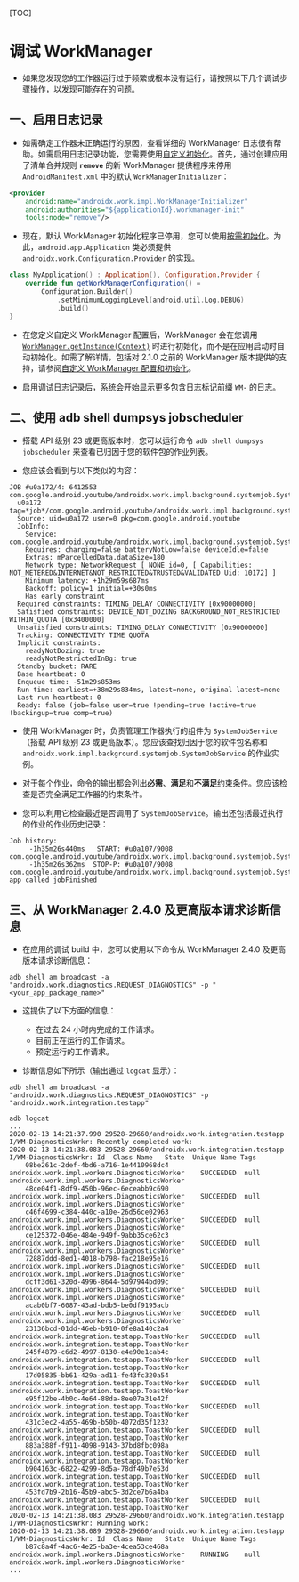 [TOC]

# 调试 WorkManager

* 如果您发现您的工作器运行过于频繁或根本没有运行，请按照以下几个调试步骤操作，以发现可能存在的问题。

## 一、启用日志记录

* 如需确定工作器未正确运行的原因，查看详细的 WorkManager 日志很有帮助。如需启用日志记录功能，您需要使用[自定义初始化](https://developer.android.google.cn/topic/libraries/architecture/workmanager/advanced/custom-configuration)。首先，通过创建应用了清单合并规则 **`remove`** 的新 WorkManager 提供程序来停用 `AndroidManifest.xml` 中的默认 `WorkManagerInitializer`：

```xml
<provider
    android:name="androidx.work.impl.WorkManagerInitializer"
    android:authorities="${applicationId}.workmanager-init"
    tools:node="remove"/>
```

* 现在，默认 WorkManager 初始化程序已停用，您可以使用[按需初始化](https://developer.android.google.cn/topic/libraries/architecture/workmanager/advanced/custom-configuration#implement-configuration-provider)。为此，`android.app.Application` 类必须提供 `androidx.work.Configuration.Provider` 的实现。

```kotlin
class MyApplication() : Application(), Configuration.Provider {
    override fun getWorkManagerConfiguration() =
        Configuration.Builder()
            .setMinimumLoggingLevel(android.util.Log.DEBUG)
            .build()
}
```

* 在您定义自定义 WorkManager 配置后，WorkManager 会在您调用 [`WorkManager.getInstance(Context)`](https://developer.android.google.cn/reference/androidx/work/WorkManager#getInstance(android.content.Context)) 时进行初始化，而不是在应用启动时自动初始化。如需了解详情，包括对 2.1.0 之前的 WorkManager 版本提供的支持，请参阅[自定义 WorkManager 配置和初始化](https://developer.android.google.cn/topic/libraries/architecture/workmanager/advanced/custom-configuration)。

* 启用调试日志记录后，系统会开始显示更多包含日志标记前缀 `WM-` 的日志。

## 二、使用 adb shell dumpsys jobscheduler

* 搭载 API 级别 23 或更高版本时，您可以运行命令 `adb shell dumpsys jobscheduler` 来查看已归因于您的软件包的作业列表。

* 您应该会看到与以下类似的内容：

```
JOB #u0a172/4: 6412553 com.google.android.youtube/androidx.work.impl.background.systemjob.SystemJobService
  u0a172 tag=*job*/com.google.android.youtube/androidx.work.impl.background.systemjob.SystemJobService
  Source: uid=u0a172 user=0 pkg=com.google.android.youtube
  JobInfo:
    Service: com.google.android.youtube/androidx.work.impl.background.systemjob.SystemJobService
    Requires: charging=false batteryNotLow=false deviceIdle=false
    Extras: mParcelledData.dataSize=180
    Network type: NetworkRequest [ NONE id=0, [ Capabilities: NOT_METERED&INTERNET&NOT_RESTRICTED&TRUSTED&VALIDATED Uid: 10172] ]
    Minimum latency: +1h29m59s687ms
    Backoff: policy=1 initial=+30s0ms
    Has early constraint
  Required constraints: TIMING_DELAY CONNECTIVITY [0x90000000]
  Satisfied constraints: DEVICE_NOT_DOZING BACKGROUND_NOT_RESTRICTED WITHIN_QUOTA [0x3400000]
  Unsatisfied constraints: TIMING_DELAY CONNECTIVITY [0x90000000]
  Tracking: CONNECTIVITY TIME QUOTA
  Implicit constraints:
    readyNotDozing: true
    readyNotRestrictedInBg: true
  Standby bucket: RARE
  Base heartbeat: 0
  Enqueue time: -51m29s853ms
  Run time: earliest=+38m29s834ms, latest=none, original latest=none
  Last run heartbeat: 0
  Ready: false (job=false user=true !pending=true !active=true !backingup=true comp=true)
```

* 使用 WorkManager 时，负责管理工作器执行的组件为 `SystemJobService`（搭载 API 级别 23 或更高版本）。您应该查找归因于您的软件包名称和 `androidx.work.impl.background.systemjob.SystemJobService` 的作业实例。

* 对于每个作业，命令的输出都会列出**必需**、**满足**和**不满足**约束条件。您应该检查是否完全满足工作器的约束条件。

* 您可以利用它检查最近是否调用了 `SystemJobService`。输出还包括最近执行的作业的作业历史记录：

```
Job history:
     -1h35m26s440ms   START: #u0a107/9008 com.google.android.youtube/androidx.work.impl.background.systemjob.SystemJobService
     -1h35m26s362ms  STOP-P: #u0a107/9008 com.google.android.youtube/androidx.work.impl.background.systemjob.SystemJobService app called jobFinished
```

## 三、从 WorkManager 2.4.0 及更高版本请求诊断信息

* 在应用的调试 build 中，您可以使用以下命令从 WorkManager 2.4.0 及更高版本请求诊断信息：

```
adb shell am broadcast -a "androidx.work.diagnostics.REQUEST_DIAGNOSTICS" -p "<your_app_package_name>"
```

* 这提供了以下方面的信息：
  * 在过去 24 小时内完成的工作请求。
  * 目前正在运行的工作请求。
  * 预定运行的工作请求。

* 诊断信息如下所示（输出通过 `logcat` 显示）：

```
adb shell am broadcast -a "androidx.work.diagnostics.REQUEST_DIAGNOSTICS" -p "androidx.work.integration.testapp"

adb logcat
...
2020-02-13 14:21:37.990 29528-29660/androidx.work.integration.testapp I/WM-DiagnosticsWrkr: Recently completed work:
2020-02-13 14:21:38.083 29528-29660/androidx.work.integration.testapp I/WM-DiagnosticsWrkr: Id  Class Name   State  Unique Name Tags
    08be261c-2def-4bd6-a716-1e4410968dc4     androidx.work.impl.workers.DiagnosticsWorker    SUCCEEDED  null    androidx.work.impl.workers.DiagnosticsWorker
    48ce04f1-8df9-450b-96ec-6eceabb9c690     androidx.work.impl.workers.DiagnosticsWorker    SUCCEEDED  null    androidx.work.impl.workers.DiagnosticsWorker
    c46f4699-c384-440c-a10e-26d56ce02963     androidx.work.impl.workers.DiagnosticsWorker    SUCCEEDED  null    androidx.work.impl.workers.DiagnosticsWorker
    ce125372-046e-484e-949f-9abb35ce62c3     androidx.work.impl.workers.DiagnosticsWorker    SUCCEEDED  null    androidx.work.impl.workers.DiagnosticsWorker
    72887ddd-8ed1-4018-b798-fac218e95e16     androidx.work.impl.workers.DiagnosticsWorker    SUCCEEDED  null    androidx.work.impl.workers.DiagnosticsWorker
    dcff3d61-320d-4996-8644-5d97944bd09c     androidx.work.impl.workers.DiagnosticsWorker    SUCCEEDED  null    androidx.work.impl.workers.DiagnosticsWorker
    acab0bf7-6087-43ad-bdb5-be0df9195acb     androidx.work.impl.workers.DiagnosticsWorker    SUCCEEDED  null    androidx.work.impl.workers.DiagnosticsWorker
    23136bcd-01dd-46eb-b910-0fe8a140c2a4     androidx.work.integration.testapp.ToastWorker   SUCCEEDED  null    androidx.work.integration.testapp.ToastWorker
    245f4879-c6d2-4997-8130-e4e90e1cab4c     androidx.work.integration.testapp.ToastWorker   SUCCEEDED  null    androidx.work.integration.testapp.ToastWorker
    17d05835-bb61-429a-ad11-fe43fc320a54     androidx.work.integration.testapp.ToastWorker   SUCCEEDED  null    androidx.work.integration.testapp.ToastWorker
    e95f12be-4b0c-4e64-88da-8ee07a31e42f     androidx.work.integration.testapp.ToastWorker   SUCCEEDED  null    androidx.work.integration.testapp.ToastWorker
    431c3ec2-4a55-469b-b50b-4072d35f1232     androidx.work.integration.testapp.ToastWorker   SUCCEEDED  null    androidx.work.integration.testapp.ToastWorker
    883a388f-f911-4098-9143-37bd8fbc098a     androidx.work.integration.testapp.ToastWorker   SUCCEEDED  null    androidx.work.integration.testapp.ToastWorker
    b904163c-6822-4299-8d5a-78df49b7e53d     androidx.work.integration.testapp.ToastWorker   SUCCEEDED  null    androidx.work.integration.testapp.ToastWorker
    453fd7b9-2b16-45b9-abc5-3d2ce7b6a4ba     androidx.work.integration.testapp.ToastWorker   SUCCEEDED  null    androidx.work.integration.testapp.ToastWorker
2020-02-13 14:21:38.083 29528-29660/androidx.work.integration.testapp I/WM-DiagnosticsWrkr: Running work:
2020-02-13 14:21:38.089 29528-29660/androidx.work.integration.testapp I/WM-DiagnosticsWrkr: Id  Class Name   State  Unique Name Tags
    b87c8a4f-4ac6-4e25-ba3e-4cea53ce468a     androidx.work.impl.workers.DiagnosticsWorker    RUNNING    null    androidx.work.impl.workers.DiagnosticsWorker
...
```